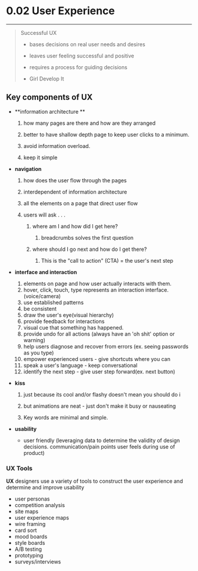 # 0.02 User Experience

---

> Successful UX
>
> * bases decisions on real user needs and desires
> * leaves user feeling successful and positive
> * requires a process for guiding decisions
>
> * Girl Develop It

## Key **components of UX**

* **information architecture **

  1. how many pages are there and how are they arranged

  2. better to have shallow depth page to keep user clicks to a minimum.

  3. avoid information overload.

  4. keep it simple

* **navigation**

  1. how does the user flow through the pages

  2. interdependent of information architecture

  3. all the elements on a page that direct user flow

  4. users will ask  . . .

     1. where am I and how did I get here?

        1. breadcrumbs solves the first question

     2. where should I go next and how do I get there?

        1. This is the "call to action" \(CTA\) = the user's next step

* **interface **and** interaction**  
  1.  elements on page and how user actually interacts with them.  
  2.  hover, click, touch, type represents an interaction interface. \(voice/camera\)  
  3.  use established patterns  
  4.  be consistent  
  5.  draw the user's eye\(visual hierarchy\)  
  6.  provide feedback for interactions  
     1.  visual cue that something has happened.  
     2.  provide undo for all actions \(always have an 'oh shit' option or warning\)  
     3.  help users diagnose and recover from errors \(ex. seeing passwords as you type\)  
     4.  empower experienced users - give shortcuts where you can  
     5.  speak a user's language - keep conversational  
     6.  identify the next step - give user step forward\(ex. next button\)

* **kiss**

  1. just because its cool and/or flashy doesn't mean you should do i

  2. but animations are neat - just don't make it busy or nauseating

  3. Key words are minimal and simple.

* **usability**

  * user friendly \(leveraging data to determine the validity of design decisions. communication/pain points user feels during use of product\)

### UX Tools

**UX** designers use a variety of tools to construct the user experience and determine and improve usability

* user personas
* competition analysis 
* site maps
* user experience maps
* wire framing
* card sort
* mood boards
* style boards
* A/B testing
* prototyping
* surveys/interviews




